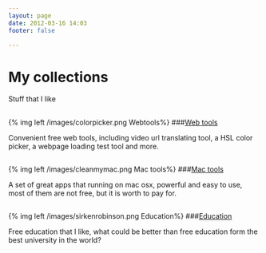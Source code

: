```yaml
---
layout: page
date: 2012-03-16 14:03
footer: false

---
```


# My collections
Stuff that I like
## 

{% img left /images/colorpicker.png Webtools%}
###[Web tools](/my-collections/webtools.html)

Convenient free web tools, including video url translating tool, a HSL color picker, a webpage loading test tool and more.

## 

{% img left /images/cleanmymac.png Mac tools%}
###[Mac tools](/my-collections//software.html)

A set of great apps that running on mac osx, powerful and easy to use, most of them are not free, but it is worth to pay for. 

## 

{% img left /images/sirkenrobinson.png Education%}
###[Education](/my-collections//education.html)

Free education that I like, what could be better than free education form the best university in the world? 
                       

